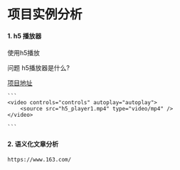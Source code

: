 # 项目实例分析

#### 1. h5 播放器

使用h5播放

问题 h5播放器是什么?

<a href="html_player.html">项目地址</a>
	
	```
	<video controls="controls" autoplay="autoplay">
	    <source src="h5_player1.mp4" type="video/mp4" />
	</video>
	
	```
	
#### 2. 语义化文章分析

    https://www.163.com/


